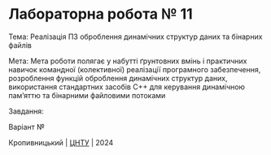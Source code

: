 ﻿# Лабораторна робота № 11

Тема: Реалізація ПЗ оброблення динамічних структур даних та бінарних файлів

Мета: Мета роботи полягає у набутті ґрунтовних вмінь і практичних навичок командної (колективної) реалізації програмного забезпечення, розроблення функцій оброблення динамічних структур даних, використання стандартних засобів С++ для керування динамічною пам’яттю та бінарними файловими потоками

Завдання:

Варіант № 


Кропивницький | <a href="http://www.kntu.kr.ua/">ЦНТУ</a> | 2024
